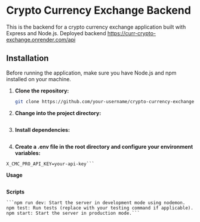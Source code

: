 # Crypto Currency Exchange Backend

This is the backend for a crypto currency exchange application built with Express and Node.js.
Deployed backend https://curr-crypto-exchange.onrender.com/api

## Installation

Before running the application, make sure you have Node.js and npm installed on your machine.

1. **Clone the repository:**

   ```bash
   git clone https://github.com/your-username/crypto-currency-exchange-backend.git
   ```

2. **Change into the project directory:**

```cd crypto-currency-exchange-backend

```

3. **Install dependencies:**

```npm install

```

4. **Create a .env file in the root directory and configure your environment variables:**

````BASE_PROD_API_URL=https://pro-api.coinmarketcap.com
X_CMC_PRO_API_KEY=your-api-key```
````

**Usage**

```npm run dev

```

**Scripts**

    ```npm run dev: Start the server in development mode using nodemon.
    npm test: Run tests (replace with your testing command if applicable).
    npm start: Start the server in production mode.```
